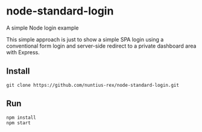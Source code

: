 # node-standard-login
A simple Node login example

<p>This simple approach is just to show a simple SPA login using a conventional form login and server-side redirect to a private dashboard area with Express.</p>

## Install
```
git clone https://github.com/nuntius-rex/node-standard-login.git
```

## Run
```
npm install
npm start
```
